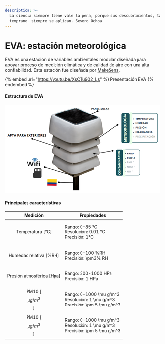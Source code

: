 ```yaml
---
description: >-
  La ciencia siempre tiene vale la pena, porque sus descubrimientos, tarde o
  temprano, siempre se aplican. Severo Ochoa
---
```


# EVA: estación meteorológica

EVA es una estación de variables ambientales modular diseñada para apoyar proceso de medición climática y de calidad de aire con una alta confiabilidad. Esta estación fue diseñada por [MakeSens](https://makesens.co).

{% embed url="https://youtu.be/XsCTu902_Ls" %}
Presentación EVA
{% endembed %}

#### Estructura de EVA

![](../.gitbook/assets/EVA.png)

#### Principales características&#x20;

|          Medición          | Propiedades                                                                                                                                                           |
| :------------------------: | --------------------------------------------------------------------------------------------------------------------------------------------------------------------- |
|      Temperatura \[°C]     | <p>Rango: 0-85 °C<br>Resolución: 0.01 °C<br>Precisión: 1°C</p>                                                                                                        |
|   Humedad relativa \[%RH]  | <p>Rango: 0-100 %RH<br>Precisión: <span class="math">\pm</span>3% RH</p>                                                                                              |
| Presión atmosférica \[Hpa] | <p>Rango: 300-1000 HPa<br>Precisión: 1 HPa</p>                                                                                                                        |
|    PM10 \[$$\mu g/m^3$$]   | <p>Rango: 0-1000 <span class="math">\mu g/m^3</span><br>Resolución: 1 <span class="math">\mu g/m^3</span><br>Precisión: <span class="math">\pm 5 \mu g/m^3</span></p> |
|    PM10 \[$$\mu g/m^3$$]   | <p>Rango: 0-1000 <span class="math">\mu g/m^3</span><br>Resolución: 1 <span class="math">\mu g/m^3</span><br>Precisión: <span class="math">\pm 5 \mu g/m^3</span></p> |
